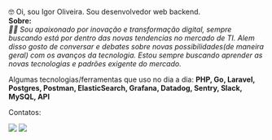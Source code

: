 <p align="left">
  🤓 Oi, sou Igor Oliveira.
  Sou desenvolvedor web backend.
  <br>
  <strong>Sobre:</strong>
  <br>
  <i>🤖🎣 Sou apaixonado por inovação e transformação digital, sempre buscando está por dentro das novas tendencias no mercado de TI. Alem disso gosto de conversar e debates sobre novas possibilidades(de maneira geral) com os avanços da tecnologia. Estou sempre buscando aprender as novas tecnologias e padrões exigente do mercado.</i>
  
</p>
<p align="left">
  Algumas tecnologias/ferramentas que uso no dia a dia: 
  <strong>PHP, Go, Laravel, Postgres, Postman, ElasticSearch, Grafana, Datadog, Sentry, Slack, MySQL, API</strong>
</p>
<p align="left">
  
</p>
<p align="left">
  Contatos:
</p>
<p align="left">
<a href="mailto:joseigorso2010@gmail.com" alt="Gmail">
<img src="https://img.shields.io/badge/-Gmail-e34c41?style=flat-square&labelColor=e34c41&logo=gmail&logoColor=white&link=joseigorso2010@gmail.com" /></a>
<a href="https://www.linkedin.com/in/igor-oliveira-a25135162/" alt="Linkedin">
<img src="https://img.shields.io/badge/-Linkedin-blue?style=flat-square&logo=Linkedin&logoColor=white&link=https://www.linkedin.com/in/igor-oliveira-a25135162/" /></a>
</p>
